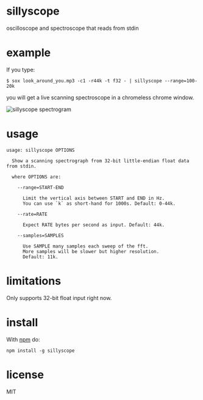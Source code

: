 # sillyscope

oscilloscope and spectroscope that reads from stdin

# example

If you type:

```
$ sox look_around_you.mp3 -c1 -r44k -t f32 - | sillyscope --range=100-20k
```

you will get a live scanning spectroscope in a chromeless chrome window.

![sillyscope spectrogram](http://substack.net/images/sillyscope_spectrogram.png)

# usage

```
usage: sillyscope OPTIONS

  Show a scanning spectrograph from 32-bit little-endian float data from stdin.

  where OPTIONS are:

    --range=START-END
    
      Limit the vertical axis between START and END in Hz.
      You can use `k` as short-hand for 1000s. Default: 0-44k.

    --rate=RATE

      Expect RATE bytes per second as input. Default: 44k.

    --samples=SAMPLES

      Use SAMPLE many samples each sweep of the fft.
      More samples will be slower but higher resolution.
      Default: 11k.

```

# limitations

Only supports 32-bit float input right now.

# install

With [npm](https://npmjs.org) do:

```
npm install -g sillyscope
```

# license

MIT
